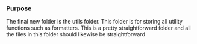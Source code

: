 ### Purpose

The final new folder is the utils folder. This folder is for storing all utility functions such as formatters. This is a pretty straightforward folder and all the files in this folder should likewise be straightforward
